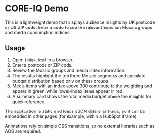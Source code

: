 # CORE-IQ Demo

This is a lightweight demo that displays audience insights by UK postcode or US ZIP code. Enter a code to see the relevant Experian Mosaic groups and media consumption indices.

## Usage
1. Open `index.html` in a browser.
2. Enter a postcode or ZIP code.
3. Review the Mosaic groups and media index information.
4. The results highlight the top three Mosaic segments and calculate budget distribution based only on these groups.
5. Media items with an index above 300 contribute to the weighting and appear in green, while lower-index items appear in red.
6. A summary card shows the total media budget above the insights for quick reference.

The application is static and loads JSON data client-side, so it can be embedded in other pages (for example, within a HubSpot iframe).

Animations rely on simple CSS transitions, so no external libraries such as AOS are required.
